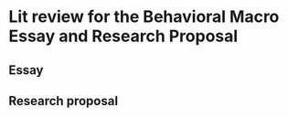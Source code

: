 # Lit review for the Behavioral Macro Essay and Research Proposal


## Essay



## Research proposal
